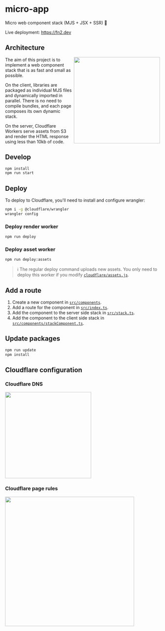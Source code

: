 # micro-app

Micro web component stack (MJS + JSX + SSR) 🌊

Live deployment: <https://fn2.dev>

## Architecture

<img align="right" src="https://cdn.fn2.dev/waterfall.png" width=280>

The aim of this project is to implement a web component stack that is as fast and small as possible.

On the client, libraries are packaged as individual MJS files and dynamically imported in parallel. There is no need to compile bundles, and each page composes its own dynamic stack.

On the server, Cloudflare Workers serve assets from S3 and render the HTML response using less than 10kb of code.

## Develop

```bash
npm install
npm run start
```

## Deploy

To deploy to Cloudflare, you'll need to install and configure wrangler:

```bash
npm i -g @cloudflare/wrangler
wrangler config
```

### Deploy render worker

```bash
npm run deploy
```

### Deploy asset worker

```bash
npm run deploy:assets
```

> ℹ️ The regular deploy command uploads new assets. You only need to deploy this worker if you modify [`cloudflare/assets.js`](https://github.com/winton/micro-app/blob/master/clouds/cloudflare/assets.js).

## Add a route

1. Create a new component in [`src/components`](https://github.com/winton/micro-app/tree/master/src/components).
2. Add a route for the component in [`src/index.ts`](https://github.com/winton/micro-app/blob/master/src/index.ts).
3. Add the component to the server side stack in [`src/stack.ts`](https://github.com/winton/micro-app/blob/master/src/stack.ts).
4. Add the component to the client side stack in [`src/components/stackComponent.ts`](https://github.com/winton/micro-app/blob/master/src/components/stackComponent.tsx).

## Update packages

```bash
npm run update
npm install
```

## Cloudflare configuration

### Cloudflare DNS

<img src="https://cdn.fn2.dev/cloudflare-dns.png" width=280>

### Cloudflare page rules

<img src="https://cdn.fn2.dev/cloudflare-page-rules.png" width=420>

